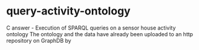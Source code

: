 # query-activity-ontology
C answer - Execution of SPARQL queries on a sensor house activity ontology
The ontology and the data have already been uploaded to an http repository on GraphDB by 
